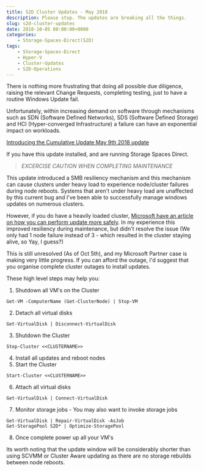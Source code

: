 ```yaml
---
title: S2D Cluster Updates - May 2018
description: Please stop. The updates are breaking all the things.
slug: s2d-cluster-updates
date: 2018-10-05 00:00:00+0000
categories:
    - Storage-Spaces-Direct(S2D)
tags:
    - Storage-Spaces-Direct
    - Hyper-V
    - Cluster-Updates
    - S2D-Operations
---
```

There is nothing more frustrating that doing all possible due diligence, raising the relevant Change Requests, completing testing, just to have a routine Windows Update fail.

Unfortunately, within increasing demand on software through mechanisms such as SDN (Software Defined Networks), SDS (Software Defined Storage) and HCI (Hyper-converged Infrastructure) a failure can have an exponential impact on workloads.

[Introducing the Cumulative Update May 9th 2018 update](https://support.microsoft.com/en-us/help/4103723/windows-10-update-kb4103723)

If you have this update installed, and are running Storage Spaces Direct.
> *EXCERCISE CAUTION WHEN COMPLETING MAINTENANCE*

This update introduced a SMB resiliency mechanism and this mechanism can cause clusters under heavy load to experience node/cluster failures during node reboots. Systems that aren't under heavy load are unaffected by this current bug and I've been able to successfully manage windows updates on numerous clusters.

However, if you do have a heavily loaded cluster, [Microsoft have an article on how you can perform update more safely](https://support.microsoft.com/en-us/help/4462487/event-5120-with-status-io-timeout-c00000b5-after-an-s2d-node-restart-o). In my experience this improved resiliency during maintenance, but didn't resolve the issue (We only had 1 node failure instead of 3 - which resulted in the cluster staying alive, so Yay, I guess?)

This is still unresolved (As of Oct 5th), and my Microsoft Partner case is making very little progress. If you can afford the outage, I'd suggest that you organise complete cluster outages to install updates.

These high level steps may help you:

1. Shutdown all VM's on the Cluster
~~~~~~~~~~~
Get-VM -ComputerName (Get-ClusterNode) | Stop-VM
~~~~~~~~~~~
2. Detach all virtual disks
~~~~~~~~~~~
Get-VirtualDisk | Disconnect-VirtualDisk
~~~~~~~~~~~
3. Shutdown the Cluster
~~~~~~~~~~~
Stop-Cluster <<CLUSTERNAME>>
~~~~~~~~~~~
4. Install all updates and reboot nodes
5. Start the Cluster
~~~~~~~~~~~
Start-Cluster <<CLUSTERNAME>>
~~~~~~~~~~~
6. Attach all virtual disks
~~~~~~~~~~~
Get-VirtualDisk | Connect-VirtualDisk
~~~~~~~~~~~
7. Monitor storage jobs - You may also want to invoke storage jobs
~~~~~~~~~~~~~~~~~
Get-VirtualDisk | Repair-VirtualDisk -AsJob
Get-StoragePool S2D* | Optimize-StoragePool
~~~~~~~~~~~~~~~~~
8. Once complete power up all your VM's

Its worth noting that the update window will be considerably shorter than using SCVMM or Cluster Aware updating as there are no storage rebuilds between node reboots.
